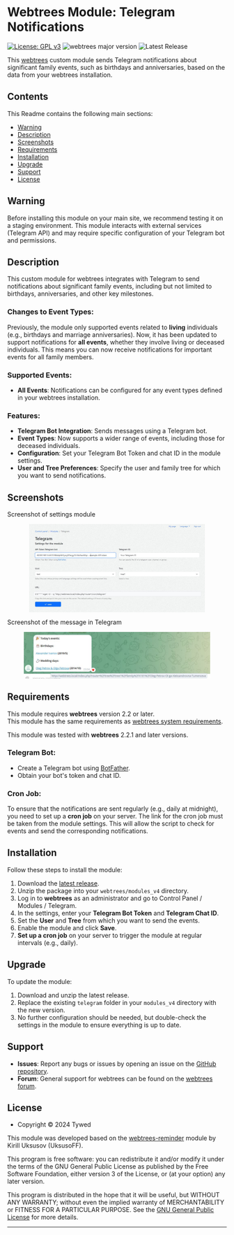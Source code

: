 # Webtrees Module: Telegram Notifications

[![License: GPL v3](https://img.shields.io/badge/License-GPL%20v3-blue.svg)](http://www.gnu.org/licenses/gpl-3.0)
![webtrees major version](https://img.shields.io/badge/webtrees-v2.2.x-green)
![Latest Release](https://img.shields.io/badge/release-v0.1.3-blue)

This [webtrees](https://www.webtrees.net/) custom module sends Telegram notifications about significant family events, such as birthdays and anniversaries, based on the data from your webtrees installation.

## Contents
This Readme contains the following main sections:

* [Warning](#warning)
* [Description](#description)
* [Screenshots](#screenshots)
* [Requirements](#requirements)
* [Installation](#installation)
* [Upgrade](#upgrade)
* [Support](#support)
* [License](#license)

<a name="warning"></a>
## Warning

Before installing this module on your main site, we recommend testing it on a staging environment. This module interacts with external services (Telegram API) and may require specific configuration of your Telegram bot and permissions.

<a name="description"></a>
## Description

This custom module for webtrees integrates with Telegram to send notifications about significant family events, including but not limited to birthdays, anniversaries, and other key milestones.

### Changes to Event Types:
Previously, the module only supported events related to **living** individuals (e.g., birthdays and marriage anniversaries). Now, it has been updated to support notifications for **all events**, whether they involve living or deceased individuals. This means you can now receive notifications for important events for all family members.

### Supported Events:
- **All Events**: Notifications can be configured for any event types defined in your webtrees installation.

### Features:
- **Telegram Bot Integration**: Sends messages using a Telegram bot.
- **Event Types**: Now supports a wider range of events, including those for deceased individuals.
- **Configuration**: Set your Telegram Bot Token and chat ID in the module settings.
- **User and Tree Preferences**: Specify the user and family tree for which you want to send notifications.

<a name="screenshots"></a>
## Screenshots

Screenshot of settings module  
<p align="center"><img src="docs/settings.JPG" alt="Screenshot of settings module" align="center" width="80%"></p>

Screenshot of the message in Telegram  
<p align="center"><img src="docs/message.JPG" alt="Screenshot of the message in Telegram" align="center" width="85%"></p>

<a name="requirements"></a>
## Requirements

This module requires **webtrees** version 2.2 or later.  
This module has the same requirements as [webtrees system requirements](https://github.com/fisharebest/webtrees#system-requirements).

This module was tested with **webtrees** 2.2.1 and later versions.

### Telegram Bot:
- Create a Telegram bot using [BotFather](https://core.telegram.org/bots/tutorial#obtain-your-bot-token).
- Obtain your bot's token and chat ID.

### Cron Job:
To ensure that the notifications are sent regularly (e.g., daily at midnight), you need to set up a **cron job** on your server. The link for the cron job must be taken from the module settings. This will allow the script to check for events and send the corresponding notifications.

<a name="installation"></a>
## Installation

Follow these steps to install the module:

1. Download the [latest release](https://github.com/tywed/telegram/releases/latest).
2. Unzip the package into your `webtrees/modules_v4` directory.
3. Log in to **webtrees** as an administrator and go to <span class="pointer">Control Panel / Modules / Telegram</span>.
4. In the settings, enter your **Telegram Bot Token** and **Telegram Chat ID**.
5. Set the **User** and **Tree** from which you want to send the events.
6. Enable the module and click **Save**.
7. **Set up a cron job** on your server to trigger the module at regular intervals (e.g., daily).

<a name="upgrade"></a>
## Upgrade

To update the module:

1. Download and unzip the latest release.
2. Replace the existing `telegram` folder in your `modules_v4` directory with the new version.
3. No further configuration should be needed, but double-check the settings in the module to ensure everything is up to date.

<a name="support"></a>
## Support

- **Issues**: Report any bugs or issues by opening an issue on the [GitHub repository](https://github.com/tywed/telegram).
- **Forum**: General support for webtrees can be found on the [webtrees forum](http://www.webtrees.net/).

<a name="license"></a>
## License

* Copyright © 2024 Tywed

This module was developed based on the [webtrees-reminder](https://github.com/UksusoFF/webtrees-reminder) module by Kirill Uksusov (UksusoFF).

This program is free software: you can redistribute it and/or modify it under the terms of the GNU General Public License as published by the Free Software Foundation, either version 3 of the License, or (at your option) any later version.

This program is distributed in the hope that it will be useful, but WITHOUT ANY WARRANTY; without even the implied warranty of MERCHANTABILITY or FITNESS FOR A PARTICULAR PURPOSE. See the [GNU General Public License](http://www.gnu.org/licenses/) for more details.

* * *
